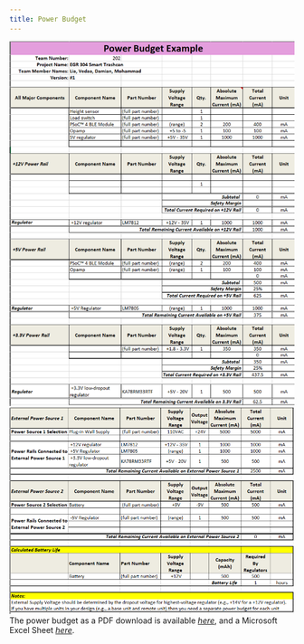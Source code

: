 ```yaml
---
title: Power Budget
---
```

  ![](powerbudget1.PNG)
  ![](powerbudget2.PNG)
The power budget as a PDF download is available [*here*](powerbudgetvedaa.pdf), and a Microsoft Excel Sheet [*here*](PowerBudgetVedaa.xlsx).
